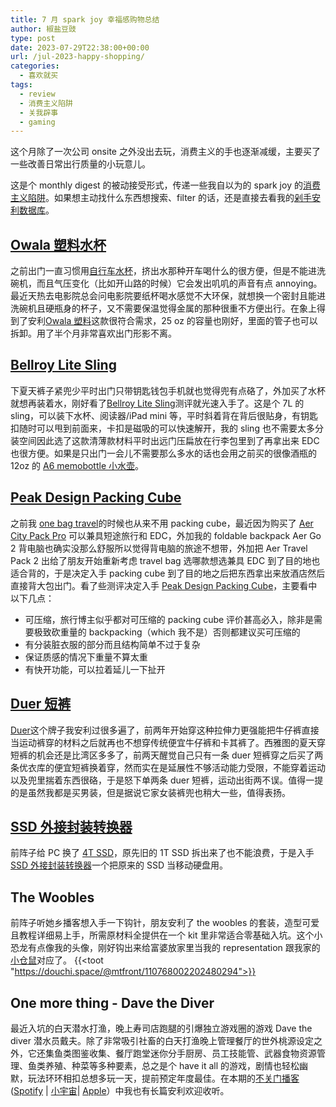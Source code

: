 ```yaml
---
title: 7 月 spark joy 幸福感购物总结
author: 椒盐豆豉
type: post
date: 2023-07-29T22:38:00+00:00
url: /jul-2023-happy-shopping/
categories:
  - 喜欢就买
tags:
  - review
  - 消费主义陷阱
  - 关我辟事
  - gaming
---
```


这个月除了一次公司 onsite 之外没出去玩，消费主义的手也逐渐减缓，主要买了一些改善日常出行质量的小玩意儿。

这是个 monthly digest 的被动接受形式，传递一些我自以为的 spark joy 的[消费主义陷阱](../tags/消费主义陷阱)。如果想主动找什么东西想搜索、filter 的话，还是直接去看我的[剁手安利数据库](https://mtfront.notion.site/mtfront/mtfront-shopping-reviews-e568ee6ebaa44b5da146cbe4ac4663eb)。

<!--more-->

## [Owala 塑料水杯](https://amzn.to/477opdH)
之前出门一直习惯用[自行车水杯](https://amzn.to/3hP1k7a)，挤出水那种开车喝什么的很方便，但是不能进洗碗机，而且气压变化（比如开山路的时候）它会发出叽叽的声音有点 annoying。最近天热去电影院总会问电影院要纸杯喝水感觉不大环保，就想换一个密封且能进洗碗机且硬瓶身的杯子，又不需要保温觉得金属的那种很重不方便出行。在象上得到了安利[Owala 塑料](https://amzn.to/477opdH)这款很符合需求，25 oz 的容量也刚好，里面的管子也可以拆卸。用了半个月非常喜欢出门形影不离。

## [Bellroy Lite Sling](https://amzn.to/3q2nx9L)
下夏天裤子紧兜少平时出门只带钥匙钱包手机就也觉得兜有点硌了，外加买了水杯就想再装着水，刚好看了[Bellroy Lite Sling](https://amzn.to/3q2nx9L)测评就光速入手了。这是个 7L 的 sling，可以装下水杯、阅读器/iPad mini 等，平时斜着背在背后很贴身，有钥匙扣随时可以甩到前面来，卡扣是磁吸的可以快速解开，我的 sling 也不需要太多分装空间因此选了这款清薄款材料平时出远门压扁放在行李包里到了再拿出来 EDC 也很方便。如果是只出门一会儿不需要那么多水的话也会用之前买的很像酒瓶的 12oz 的 [A6 memobottle 小水壶](http://amzn.to/3zGYPKE)。

## [Peak Design Packing Cube](https://amzn.to/3KjGlrK)
之前我 [one bag travel](../one-bag-travel-2-years-in/)的时候也从来不用 packing cube，最近因为购买了 [Aer City Pack Pro](../jun-2023-happy-shopping/#aer-city-pack-pro) 可以兼具短途旅行和 EDC，外加我的 foldable backpack Aer Go 2 背电脑也确实没那么舒服所以觉得背电脑的旅途不想带，外加把 Aer Travel Pack 2 出给了朋友开始重新考虑 travel bag 选哪款想选兼具 EDC 到了目的地也适合背的，于是决定入手 packing cube 到了目的地之后把东西拿出来放酒店然后直接背大包出门。看了些测评决定入手 [Peak Design Packing Cube](https://amzn.to/3KjGlrK)，主要看中以下几点：
- 可压缩，旅行博主似乎都对可压缩的 packing cube 评价甚高必入，除非是需要极致砍重量的 backpacking（which 我不是）否则都建议买可压缩的
- 有分装脏衣服的部分而且结构简单不过于复杂
- 保证质感的情况下重量不算太重
- 有快开功能，可以拉着延儿一下扯开

## [Duer 短裤](https://prz.io/gDAZPA0iO)
[Duer](https://prz.io/gDAZPA0iO)这个牌子我安利过很多遍了，前两年开始穿这种拉伸力更强能把牛仔裤直接当运动裤穿的材料之后就再也不想穿传统便宜牛仔裤和卡其裤了。西雅图的夏天穿短裤的机会还是比湾区多多了，前两天醒觉自己只有一条 duer 短裤穿之后买了两条优衣库的便宜短裤换着穿，然而实在是延展性不够活动能力受限，不能穿着运动以及兜里揣着东西很硌，于是怒下单两条 duer 短裤，运动出街两不误。值得一提的是虽然我都是买男装，但是据说它家女装裤兜也稍大一些，值得表扬。

## [SSD 外接封装转换器](https://amzn.to/3QiEHKY)
前阵子给 PC 换了 [4T SSD](https://amzn.to/3oNIggS)，原先旧的 1T SSD 拆出来了也不能浪费，于是入手 [SSD 外接封装转换器](https://amzn.to/3QiEHKY)一个把原来的 SSD 当移动硬盘用。

## The Woobles
前阵子听她乡播客想入手一下钩针，朋友安利了 the woobles 的套装，造型可爱且教程详细易上手，所需原材料全提供在一个 kit 里非常适合零基础入坑。这个小恐龙有点像我的头像，刚好钩出来给富婆放家里当我的 representation 跟我家的[小仓鼠](../jun-2023-happy-shopping/#bonus-round%e5%97%91%e7%93%9c%e5%ad%90%e5%b0%8f%e4%bb%93%e9%bc%a0)对应了。
{{<toot "https://douchi.space/@mtfront/110768002202480294">}}

## One more thing - Dave the Diver
最近入坑的白天潜水打渔，晚上寿司店跑腿的引爆独立游戏圈的游戏 Dave the diver 潜水员戴夫。除了非常吸引社畜的白天打渔晚上管理餐厅的世外桃源设定之外，它还集鱼类图鉴收集、餐厅跑堂迷你分手厨房、员工技能管、武器食物资源管理、鱼类养殖、种菜等多种要素，总之是个 have it all 的游戏，剧情也轻松幽默，玩法环环相扣总想多玩一天，提前预定年度最佳。在本期的[不关门播客](https://douchi.space/@mtfront/110800212618085412)([Spotify](https://open.spotify.com/episode/3fq552nrsePQJ2Qx7nQJ3O) | [小宇宙](https://www.xiaoyuzhoufm.com/episodes/64c5a75ab3f6c440a8601b8a)| [Apple](https://podcasts.apple.com/us/podcast/10-%E6%8E%A2%E8%AE%A8-%E5%9B%A0%E7%BC%98-%E7%9A%84%E9%9F%A9%E5%9B%BD%E7%88%B1%E6%83%85%E7%94%B5%E5%BD%B1-%E8%AE%A8%E8%AE%BA%E4%BA%B2%E5%AF%86%E5%85%B3%E7%B3%BB%E8%AE%AE%E9%A2%98%E7%9A%84-%E6%8D%A2%E5%A6%BB-%E7%9C%9F%E4%BA%BA%E7%A7%80-%E7%B2%BE%E5%BD%A9%E4%B9%A6%E5%BD%B1%E6%B8%B8%E6%8E%A8%E8%8D%90/id1666397078?i=1000622785149)）中我也有长篇安利欢迎收听。

